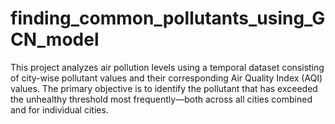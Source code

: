 # finding_common_pollutants_using_GCN_model
This project analyzes air pollution levels using a temporal dataset consisting of city-wise pollutant values and their corresponding Air Quality Index (AQI) values. The primary objective is to identify the pollutant that has exceeded the unhealthy threshold most frequently—both across all cities combined and for individual cities.
